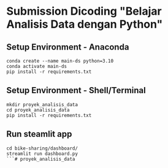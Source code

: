 # Submission Dicoding "Belajar Analisis Data dengan Python"

## Setup Environment - Anaconda
```
conda create --name main-ds python=3.10
conda activate main-ds
pip install -r requirements.txt
```

## Setup Environment - Shell/Terminal
```
mkdir proyek_analisis_data
cd proyek_analisis_data
pip install -r requirements.txt
```

## Run steamlit app
```
cd bike-sharing/dashboard/
streamlit run dashboard.py
```# proyek_analisis_data
